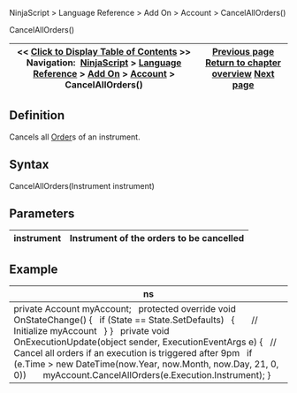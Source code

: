 ﻿
NinjaScript > Language Reference > Add On > Account > CancelAllOrders()

CancelAllOrders()

| << [Click to Display Table of Contents](accounts_cancelallorders.md) >> **Navigation:**     [NinjaScript](ninjascript.md) > [Language Reference](language_reference_wip.md) > [Add On](add_on.md) > [Account](account_class.md) > CancelAllOrders() | [Previous page](cancel.md) [Return to chapter overview](account_class.md) [Next page](change.md) |
| --- | --- |
## Definition
Cancels all [Order](order.md)s of an instrument.
 
## Syntax
CancelAllOrders(Instrument instrument)
 
## Parameters

| instrument | Instrument of the orders to be cancelled |
| --- | --- |

## Example

| ns |
| --- |
| private Account myAccount;   protected override void OnStateChange() {    if (State == State.SetDefaults)    {        // Initialize myAccount    } }   private void OnExecutionUpdate(object sender, ExecutionEventArgs e) {    // Cancel all orders if an execution is triggered after 9pm    if (e.Time > new DateTime(now.Year, now.Month, now.Day, 21, 0, 0))        myAccount.CancelAllOrders(e.Execution.Instrument); } |
